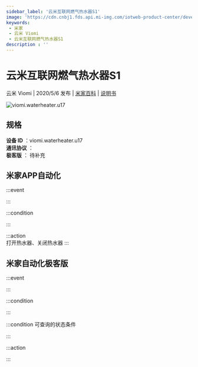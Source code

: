 ```yaml
---
sidebar_label: '云米互联网燃气热水器S1'
image: 'https://cdn.cnbj1.fds.api.mi-img.com/iotweb-product-center/developer_1585017446473refB9kaX.png?GalaxyAccessKeyId=AKVGLQWBOVIRQ3XLEW&Expires=9223372036854775807&Signature=wi7bhmoxcvLmrrQaAQsT/KOQ1Kk='
keywords: 
 - 米家
 - 云米 Viomi
 - 云米互联网燃气热水器S1
description : ''
---
```

# 云米互联网燃气热水器S1

云米 Viomi | 2020/5/6 发布 | [米家百科](https://home.mi.com/webapp/content/baike/product/index.html?model=viomi.waterheater.u17) | [说明书](https://home.mi.com/views/introduction.html?model=viomi.waterheater.u17&region=cn)

![viomi.waterheater.u17](https://cdn.cnbj1.fds.api.mi-img.com/iotweb-product-center/developer_1585017446473refB9kaX.png?GalaxyAccessKeyId=AKVGLQWBOVIRQ3XLEW&Expires=9223372036854775807&Signature=wi7bhmoxcvLmrrQaAQsT/KOQ1Kk=)

## 规格  
> 
**设备 ID** ：viomi.waterheater.u17  
**通讯协议** ：  
**极客版**  ： 待补充 


## 米家APP自动化  

:::event  

:::

:::condition  

:::

:::action   
打开热水器、关闭热水器
:::

## 米家自动化极客版  

:::event  

:::

:::condition  

:::

:::condition 可查询的状态条件  

:::

:::action  

:::

        
